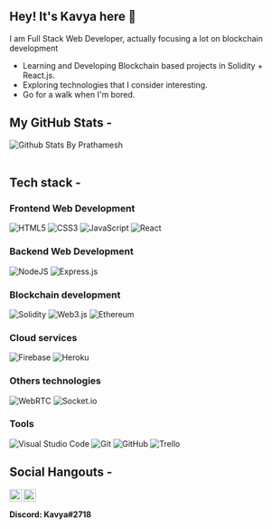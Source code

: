 ## Hey! It's Kavya here 👋
I am Full Stack Web Developer, actually focusing a lot on blockchain development 

-  Learning and Developing Blockchain based projects in Solidity + React.js.
-  Exploring technologies that I consider interesting.
-  Go for a walk when I'm bored.

## My GitHub Stats -
  
  ![Github Stats By Prathamesh](https://github-readme-stats.vercel.app/api?username=sharmakavya7&hide=contribs,prs)  
</br>

## Tech stack -

### Frontend Web Development
![HTML5](https://img.shields.io/badge/html5-%23E34F26.svg?style=for-the-badge&logo=html5&logoColor=white)
![CSS3](https://img.shields.io/badge/css3-%231572B6.svg?style=for-the-badge&logo=css3&logoColor=white)
![JavaScript](https://img.shields.io/badge/javascript-%23323330.svg?style=for-the-badge&logo=javascript&logoColor=%23F7DF1E)
![React](https://img.shields.io/badge/react-%2320232a.svg?style=for-the-badge&logo=react&logoColor=%2361DAFB)

### Backend Web Development
![NodeJS](https://img.shields.io/badge/node.js-6DA55F?style=for-the-badge&logo=node.js&logoColor=white)
![Express.js](https://img.shields.io/badge/express.js-%23404d59.svg?style=for-the-badge&logo=express&logoColor=%2361DAFB)

### Blockchain development
![Solidity](https://img.shields.io/badge/Solidity-%23363636.svg?style=for-the-badge&logo=solidity&logoColor=white)
![Web3.js](https://img.shields.io/badge/web3.js-white?style=for-the-badge&logo=Web3.js&logoColor=orange)
![Ethereum](https://img.shields.io/badge/ethereum-grey?style=for-the-badge&logo=ethereum&logoColor=white)

### Cloud services
![Firebase](https://img.shields.io/badge/firebase-%23039BE5.svg?style=for-the-badge&logo=firebase)
![Heroku](https://img.shields.io/badge/heroku-%23430098.svg?style=for-the-badge&logo=heroku&logoColor=white)


### Others technologies
![WebRTC](https://img.shields.io/badge/WebRTC-blue?style=for-the-badge&logo=WebRTC&logoColor=white)
![Socket.io](https://img.shields.io/badge/socket.io-white?style=for-the-badge&logo=socket.io&logoColor=black)


### Tools
![Visual Studio Code](https://img.shields.io/badge/Visual%20Studio%20Code-0078d7.svg?style=for-the-badge&logo=visual-studio-code&logoColor=white)
![Git](https://img.shields.io/badge/git-%23F05033.svg?style=for-the-badge&logo=git&logoColor=white)
![GitHub](https://img.shields.io/badge/github-%23121011.svg?style=for-the-badge&logo=github&logoColor=white)
![Trello](https://img.shields.io/badge/Trello-royalblue?style=for-the-badge&logo=Trello&logoColor=white)

## Social Hangouts -

<a href="https://www.linkedin.com/in/kavyasharma711/">
  <img align="left" alt="Linkedin" width="22px" src="https://cdn.jsdelivr.net/npm/simple-icons@v3/icons/linkedin.svg" />
</a>
<a href="https://www.instagram.com/kavya_sharma_7/">
  <img align="left" alt="Linkedin" width="22px" src="https://cdn.jsdelivr.net/npm/simple-icons@v3/icons/instagram.svg" />
</a>
</br>

#### Discord: Kavya#2718
